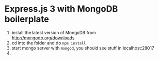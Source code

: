 Express.js 3 with MongoDB boilerplate
===============
1. install the latest version of MongoDB from http://mongodb.org/downloads
2. cd into the folder and do `npm install`
3. start mongo server with `mongod`, you should see stuff in localhost:28017
4. 
